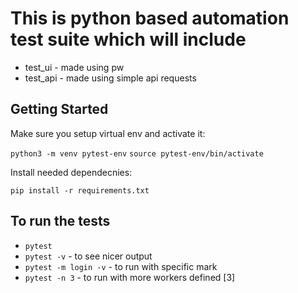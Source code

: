 # This is python based automation test suite which will include
- test_ui - made using pw
- test_api - made using simple api requests

## Getting Started

Make sure you setup virtual env and activate it:

`python3 -m venv pytest-env`
`source pytest-env/bin/activate`

Install needed dependecnies:

`pip install -r requirements.txt`


## To run the tests

- `pytest`
- `pytest -v` - to see nicer output
- `pytest -m login -v` - to run with specific mark
- `pytest -n 3` - to run with more workers defined [3]
